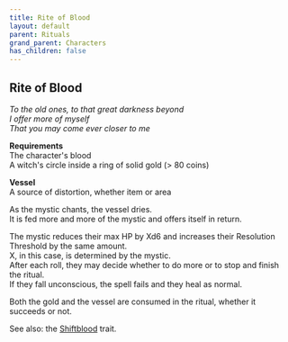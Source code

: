 ```yaml
---
title: Rite of Blood
layout: default
parent: Rituals
grand_parent: Characters
has_children: false
---
```


## Rite of Blood
_To the old ones, to that great darkness beyond_  
_I offer more of myself_  
_That you may come ever closer to me_

**Requirements**  
The character's blood  
A witch's circle inside a ring of solid gold (> 80 coins)

**Vessel**  
A source of distortion, whether item or area

As the mystic chants, the vessel dries.  
It is fed more and more of the mystic and offers itself in return.

The mystic reduces their max HP by Xd6 and increases their Resolution Threshold by the same amount.  
X, in this case, is determined by the mystic.  
After each roll, they may decide whether to do more or to stop and finish the ritual.  
If they fall unconscious, the spell fails and they heal as normal.

Both the gold and the vessel are consumed in the ritual, whether it succeeds or not.

See also: the [Shiftblood](/docs/characters/traits/shiftblood/) trait.
